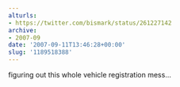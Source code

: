 ```yaml
---
alturls:
- https://twitter.com/bismark/status/261227142
archive:
- 2007-09
date: '2007-09-11T13:46:28+00:00'
slug: '1189518388'
---
```


figuring out this whole vehicle registration mess...

